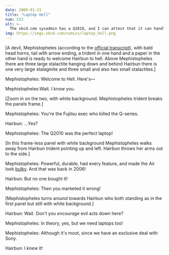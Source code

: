 ```yaml
---
date: 2009-01-21
title: "Laptop Hell"
num: 533
alt: >-
  The xkcd.com sysadmin has a Q2010, and I can attest that it can handle a fall down several flights of concrete steps. Relatedly, he's upset with me - I hope he doesn't take revenge by messing with my site's contenDISREGARD THAT I SUCK COCKS
img: https://imgs.xkcd.com/comics/laptop_hell.png
---
```

[A devil, Mephistopheles (according to the [official transcript](https://xkcd.com/533/info.0.json)), with bald head horns, tail with arrow ending, a trident in one hand and a paper in the other hand is ready to welcome Hairbun to hell. Above Mephistopheles there are three large stalactite hanging down and behind Hairbun there is one very large stalagmite and three small and also two small stalactites.]

Mephistopheles: Welcome to Hell. Here's—

Mephistopheles:Wait. I know you.

[Zoom in on the two, with white background. Mephistopheles trident breaks the panels frame.]

Mephistopheles: You're the Fujitsu exec who killed the Q-series.

Hairbun: ...Yes?

Mephistopheles: The Q2010 was the perfect laptop!

[In this frame-less panel with white background Mephistopheles walks away from Hairbun trident pointing up and left. Hairbun throws her arms out to the side.]

Mephistopheles: Powerful, durable, had every feature, and made the Air look <u>bulky</u>. And that was back in 2006!

Hairbun: But no one bought it!

Mephistopheles: Then you marketed it wrong!

[Mephistopheles turns around towards Hairbun who both standing as in the first panel but still with white background.]

Hairbun: Wait. Don't you *encourage* evil acts down here?

Mephistopheles: In theory, yes, but we need laptops too!

Mephistopheles: Although it's moot, since we have an exclusive deal with Sony.

Hairbun: I *knew* it!